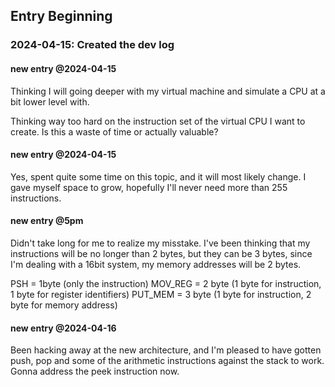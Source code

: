## Entry Beginning
### 2024-04-15: Created the dev log

#### new entry @2024-04-15
Thinking I will going deeper with my virtual machine and simulate a CPU at a bit lower level with.

Thinking way too hard on the instruction set of the virtual CPU I want to create. Is this a waste of time or actually valuable?

#### new entry @2024-04-15
Yes, spent quite some time on this topic, and it will most likely change. I gave myself space to grow, hopefully I'll never need more than 255 instructions.

#### new entry @5pm
Didn't take long for me to realize my misstake. I've been thinking that my instructions will be no longer than 2 bytes, but they can be 3 bytes, since I'm dealing with a 16bit system, my memory addresses will be 2 bytes.

PSH = 1byte (only the instruction)
MOV_REG = 2 byte (1 byte for instruction, 1 byte for register identifiers)
PUT_MEM = 3 byte (1 byte for instruction, 2 byte for memory address)

#### new entry @2024-04-16
Been hacking away at the new architecture, and I'm pleased to have gotten push, pop and some of the arithmetic instructions against the stack to work.
Gonna address the peek instruction now.